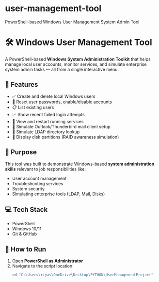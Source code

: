 # user-management-tool
PowerShell-based Windows User Management System Admin Tool
# 🛠️ Windows User Management Tool

A PowerShell-based **Windows System Administration Toolkit** that helps manage local user accounts, monitor services, and simulate enterprise system admin tasks — all from a single interactive menu.

## 📌 Features

- ✅ Create and delete local Windows users
- 🔐 Reset user passwords, enable/disable accounts
- 📋 List existing users
- 📈 Show recent failed login attempts
- 🔄 View and restart running services
- 📧 Simulate Outlook/Thunderbird mail client setup
- 🧾 Simulate LDAP directory lookup
- 💾 Display disk partitions (RAID awareness simulation)

## 🎯 Purpose

This tool was built to demonstrate Windows-based **system administration skills** relevant to job responsibilities like:

- User account management
- Troubleshooting services
- System security
- Simulating enterprise tools (LDAP, Mail, Disks)

## 💻 Tech Stack

- PowerShell
- Windows 10/11
- Git & GitHub

## 🧪 How to Run

1. Open **PowerShell as Administrator**
2. Navigate to the script location:
   ```powershell
   cd "C:\Users\riyas\OneDrive\Desktop\PYTHON\UserManagementProject"
